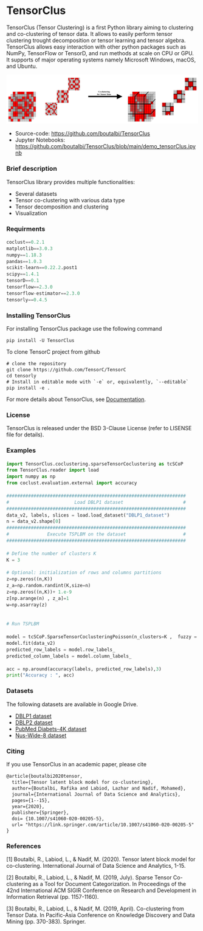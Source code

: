# TensorClus

TensorClus (Tensor Clustering) is a first Python library aiming to clustering and co-clustering of tensor data.
It allows to easily perform tensor clustering trought decomposition or tensor learning and tensor algebra. 
TensorClus allows easy interaction with other python packages such as NumPy, TensorFlow or TensorD, and run methods at scale on CPU or GPU.
It supports of major operating systems namely Microsoft Windows, macOS, and Ubuntu.

[![N|Solid](https://github.com/boutalbi/TensorClus/blob/master/BinaryTensorData.PNG?raw=true)](https://link.springer.com/article/10.1007/s41060-020-00205-5)

- Source-code: https://github.com/boutalbi/TensorClus
- Jupyter Notebooks: https://github.com/boutalbi/TensorClus/blob/main/demo_tensorClus.ipynb

### Brief description 
TensorClus library provides multiple functionalities:
- Several datasets 
- Tensor co-clustering with various data type
- Tensor decomposition and clustering
- Visualization

### Requirments
```python
coclust==0.2.1
matplotlib==3.0.3
numpy==1.18.3
pandas==1.0.3
scikit-learn==0.22.2.post1
scipy==1.4.1
tensorD==0.1
tensorflow==2.3.0
tensorflow-estimator==2.3.0
tensorly==0.4.5
```

### Installing TensorClus
For installing TensorClus package use the following command
```
pip install -U TensorClus
```

To clone TensorC project from github
```
# clone the repository
git clone https://github.com/TensorC/TensorC
cd tensorly
# Install in editable mode with `-e` or, equivalently, `--editable`
pip install -e .
```
For more details about TensorClus, see  [Documentation](https://github.com/boutalbi/TensorClus/blob/main/TensorClust_Documentation.pdf).

### License
TensorClus is released under the BSD 3-Clause License (refer to LISENSE file for details).

### Examples

```python
import TensorClus.coclustering.sparseTensorCoclustering as tcSCoP
from TensorClus.reader import load
import numpy as np
from coclust.evaluation.external import accuracy

##################################################################
#                        Load DBLP1 dataset                      #
##################################################################
data_v2, labels, slices = load.load_dataset("DBLP1_dataset")
n = data_v2.shape[0]
##################################################################
#              Execute TSPLBM on the dataset                     #
##################################################################

# Define the number of clusters K 
K = 3

# Optional: initialization of rows and columns partitions
z=np.zeros((n,K))
z_a=np.random.randint(K,size=n)
z=np.zeros((n,K))+ 1.e-9
z[np.arange(n) , z_a]=1
w=np.asarray(z)


# Run TSPLBM  

model = tcSCoP.SparseTensorCoclusteringPoisson(n_clusters=K ,  fuzzy = True,init_row=z, init_col=w,max_iter=50)
model.fit(data_v2)
predicted_row_labels = model.row_labels_
predicted_column_labels = model.column_labels_

acc = np.around(accuracy(labels, predicted_row_labels),3)
print("Accuracy : ", acc)
```
### Datasets

The following datasets are available in Google Drive. 

- [DBLP1 dataset](https://shorturl.at/ayBG8)
- [DBLP2 dataset](https://shorturl.at/fnt37)
- [PubMed Diabets-4K dataset](https://shorturl.at/rDUY2)
- [Nus-Wide-8 dataset](https://shorturl.at/abK17)


### Citing
If you use TensorClus in an academic paper, please cite
```
@article{boutalbi2020tensor,
  title={Tensor latent block model for co-clustering},
  author={Boutalbi, Rafika and Labiod, Lazhar and Nadif, Mohamed},
  journal={International Journal of Data Science and Analytics},
  pages={1--15},
  year={2020},
  publisher={Springer},
  doi= {10.1007/s41060-020-00205-5},
  url= "https://link.springer.com/article/10.1007/s41060-020-00205-5"
}
```
### References
[1] Boutalbi, R., Labiod, L., & Nadif, M. (2020). Tensor latent block model for co-clustering. International Journal of Data Science and Analytics, 1-15.

[2] Boutalbi, R., Labiod, L., & Nadif, M. (2019, July). Sparse Tensor Co-clustering as a Tool for Document Categorization. In Proceedings of the 42nd International ACM SIGIR Conference on Research and Development in Information Retrieval (pp. 1157-1160).

[3] Boutalbi, R., Labiod, L., & Nadif, M. (2019, April). Co-clustering from Tensor Data. In Pacific-Asia Conference on Knowledge Discovery and Data Mining (pp. 370-383). Springer.

